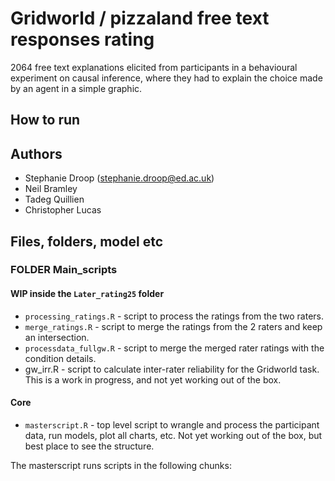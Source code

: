 # Gridworld / pizzaland free text responses rating

2064 free text explanations elicited from participants in a behavioural experiment on causal inference, where they had to explain the choice made by an agent in a simple graphic.

## How to run

## Authors

- Stephanie Droop (stephanie.droop@ed.ac.uk)
- Neil Bramley
- Tadeg Quillien
- Christopher Lucas

## Files, folders, model etc

### FOLDER Main_scripts

#### WIP inside the `Later_rating25` folder

- `processing_ratings.R` - script to process the ratings from the two raters.
- `merge_ratings.R` - script to merge the ratings from the 2 raters and keep an intersection.
- `processdata_fullgw.R` - script to merge the merged rater ratings with the condition details.
- gw_irr.R - script to calculate inter-rater reliability for the Gridworld task. This is a work in progress, and not yet working out of the box.

#### Core

- `masterscript.R` - top level script to wrangle and process the participant data, run models, plot all charts, etc. Not yet working out of the box, but best place to see the structure.

The masterscript runs scripts in the following chunks:
